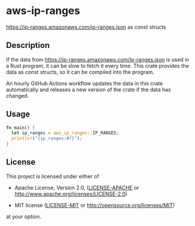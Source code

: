 # aws-ip-ranges

<https://ip-ranges.amazonaws.com/ip-ranges.json> as const structs

## Description

If the data from <https://ip-ranges.amazonaws.com/ip-ranges.json> is used in a
Rust program, it can be slow to fetch it every time. This crate provides the
data as const structs, so it can be compiled into the program.

An hourly GitHub Actions workflow updates the data in this crate automatically
and releases a new version of the crate if the data has changed.

## Usage

```rust
fn main() {
  let ip_ranges = aws_ip_ranges::IP_RANGES;
  println!("{ip_ranges:#?}");
}
```

## License

This project is licensed under either of

- Apache License, Version 2.0, ([LICENSE-APACHE](LICENSE-APACHE) or
  <http://www.apache.org/licenses/LICENSE-2.0>)

- MIT license ([LICENSE-MIT](LICENSE-MIT) or
  <http://opensource.org/licenses/MIT>)

at your option.
